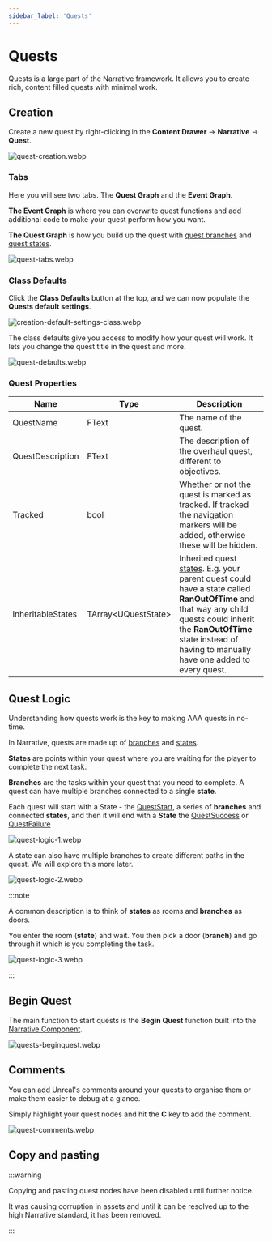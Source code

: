 ```yaml
---
sidebar_label: 'Quests'
---
```


# Quests

Quests is a large part of the Narrative framework. It allows you to create rich, content filled quests with minimal work.

## Creation

Create a new quest by right-clicking in the **Content Drawer** -> **Narrative** -> **Quest**.

![quest-creation.webp](/img/quests/quest-creation.webp)

### Tabs

Here you will see two tabs. The **Quest Graph** and the **Event Graph**.

**The Event Graph** is where you can overwrite quest functions and add additional code to make your quest perform how you want.

**The Quest Graph** is how you build up the quest with [quest branches](./branches.md) and [quest states](./states).

![quest-tabs.webp](/img/quests/quest-tabs.webp)

### Class Defaults

Click the **Class Defaults** button at the top, and we can now populate the **Quests default settings**.

![creation-default-settings-class.webp](/img/dialogue/creation-default-settings-class.webp)

The class defaults give you access to modify how your quest will work. It lets you change the quest title in the quest and more.

![quest-defaults.webp](/img/quests/quest-defaults.webp)

### Quest Properties

| Name              | Type                  | Description                                                                                                                                                                                                                                  |
|-------------------|-----------------------|----------------------------------------------------------------------------------------------------------------------------------------------------------------------------------------------------------------------------------------------|
| QuestName         | FText                 | The name of the quest.                                                                                                                                                                                                                       |
| QuestDescription  | FText                 | The description of the overhaul quest, different to objectives.                                                                                                                                                                              |
| Tracked           | bool                  | Whether or not the quest is marked as tracked. If tracked the navigation markers will be added, otherwise these will be hidden.                                                                                                              |
| InheritableStates | TArray\<UQuestState\> | Inherited quest [states](./states.md). E.g. your parent quest could have a state called **RanOutOfTime** and that way any child quests could inherit the **RanOutOfTime** state instead of having to manually have one added to every quest. |

## Quest Logic

Understanding how quests work is the key to making AAA quests in no-time.

In Narrative, quests are made up of [branches](./branches.md) and [states](./states.md).

**States** are points within your quest where you are waiting for the player to complete the next task.

**Branches** are the tasks within your quest that you need to complete. A quest can have multiple branches connected to a single **state**.

Each quest will start with a State - the [QuestStart](./states.md#quest-start), a series of **branches** and connected **states**, and then it will end with a **State** the [QuestSuccess](./states.md#quest-success) or [QuestFailure](./states.md#quest-failure)

![quest-logic-1.webp](/img/quests/quest-logic-1.webp)

A state can also have multiple branches to create different paths in the quest. We will explore this more later.

![quest-logic-2.webp](/img/quests/quest-logic-2.webp)

:::note

A common description is to think of **states** as rooms and **branches** as doors.

You enter the room (**state**) and wait. You then pick a door (**branch**) and go through it which is you completing the task.

![quest-logic-3.webp](/img/quests/quest-logic-3.webp)

:::
## Begin Quest

The main function to start quests is the **Begin Quest** function built into the [Narrative Component](../tales-component).

![quests-beginquest.webp](/img/quests/quests-beginquest.webp)

## Comments

You can add Unreal's comments around your quests to organise them or make them easier to debug at a glance.

Simply highlight your quest nodes and hit the **C** key to add the comment.

![quest-comments.webp](/img/quests/quest-comments.webp)

## Copy and pasting

:::warning

Copying and pasting quest nodes have been disabled until further notice.

It was causing corruption in assets and until it can be resolved up to the high Narrative standard, it has been removed.

:::
